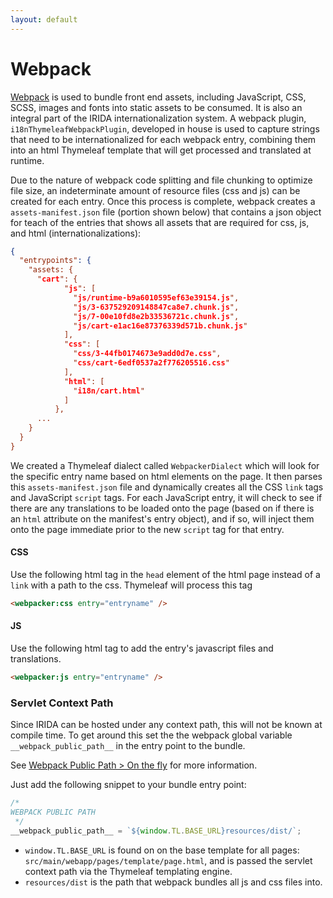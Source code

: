 ```yaml
---
layout: default
---
```


Webpack
=======

[Webpack](https://webpack.js.org) is used to bundle front end assets, including JavaScript, CSS, SCSS, images and fonts into static assets to be consumed.  It is also an integral part of the IRIDA internationalization system. A webpack plugin, `i18nThymeleafWebpackPlugin`, developed in house is used to capture strings that need to be internationalized for each webpack entry, combining them into an html Thymeleaf template that will get processed and translated at runtime.

Due to the nature of webpack code splitting and file chunking to optimize file size, an indeterminate amount of resource files (css and js) can be created for each entry.  Once this process is complete, webpack creates a `assets-manifest.json` file (portion shown below) that contains a json object for teach of the entries that shows all assets that are required for css, js, and html (internationalizations):

```json
{
  "entrypoints": {
    "assets: {
      "cart": {
            "js": [
              "js/runtime-b9a6010595ef63e39154.js",
              "js/3-637529209148847ca8e7.chunk.js",
              "js/7-00e10fd8e2b33536721c.chunk.js",
              "js/cart-e1ac16e87376339d571b.chunk.js"
            ],
            "css": [
              "css/3-44fb0174673e9add0d7e.css",
              "css/cart-6edf0537a2f776205516.css"
            ],
            "html": [
              "i18n/cart.html"
            ]
          },
      ...
    }
  }
}
```
  
We created a Thymeleaf dialect called `WebpackerDialect` which will look for the specific entry name based on html elements on the page.  It then parses this `assets-manifest.json` file and dynamically creates all the CSS `link` tags and JavaScript `script` tags.   For each JavaScript entry, it will check to see if there are any translations to be loaded onto the page (based on if there is an `html` attribute on the manifest's entry object), and if so, will inject them onto the page immediate prior to the new `script` tag for that entry.

#### CSS

Use the following html tag in the `head` element of the html page instead of a `link` with a path to the css.  Thymeleaf will process this tag

```html
<webpacker:css entry="entryname" />
```

#### JS

Use the following html tag to add the entry's javascript files and translations.

```html
<webpacker:js entry="entryname" />
```

### Servlet Context Path
Since IRIDA can be hosted under any context path, this will not be known at compile time.  To get around this set the the webpack global variable `__webpack_public_path__` in the entry point to the bundle. 

See [Webpack Public Path > On the fly](https://webpack.js.org/guides/public-path/#on-the-fly) for more information.

Just add the following snippet to your bundle entry point:

```javascript
/*
WEBPACK PUBLIC PATH
 */
__webpack_public_path__ = `${window.TL.BASE_URL}resources/dist/`;
```
* `window.TL.BASE_URL` is found on on the base template for all pages: `src/main/webapp/pages/template/page.html`, and is passed the servlet context path via the Thymeleaf templating engine.
* `resources/dist` is the path that webpack bundles all js and css files into.
